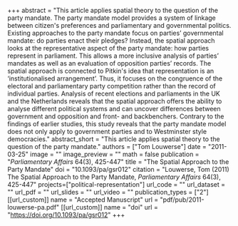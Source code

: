+++
abstract = "This article applies spatial theory to the question of the party mandate. The party mandate model provides a system of linkage between citizen's preferences and parliamentary and governmental politics. Existing approaches to the party mandate focus on parties’ governmental mandate: do parties enact their pledges? Instead, the spatial approach looks at the representative aspect of the party mandate: how parties represent in parliament. This allows a more inclusive analysis of parties’ mandates as well as an evaluation of opposition parties’ records. The spatial approach is connected to Pitkin's idea that representation is an ‘institutionalised arrangement’. Thus, it focuses on the congruence of the electoral and parliamentary party competition rather than the record of individual parties. Analysis of recent elections and parliaments in the UK and the Netherlands reveals that the spatial approach offers the ability to analyse different political systems and can uncover differences between government and opposition and front- and backbenchers. Contrary to the findings of earlier studies, this study reveals that the party mandate model does not only apply to government parties and to Westminster style democracies."
abstract_short = "This article applies spatial theory to the question of the party mandate."
authors = ["Tom Louwerse"]
date = "2011-03-25"
image = ""
image_preview = ""
math = false
publication = "*Parliamentary Affairs* 64(3), 425-447"
title = "The Spatial Approach to the Party Mandate"
doi = "10.1093/pa/gsr012"
citation = "Louwerse, Tom (2011) The Spatial Approach to the Party Mandate, *Parliamentary Affairs* 64(3), 425-447"
projects=["political-representation"]
url_code = ""
url_dataset = ""
url_pdf = ""
url_slides = ""
url_video = ""
publication_types = ["2"]
[[url_custom]]
  name = "Accepted Manuscript"
  url = "pdf/pub/2011-louwerse-pa.pdf"
[[url_custom]]
  name = "doi"
  url = "https://doi.org/10.1093/pa/gsr012"
+++
